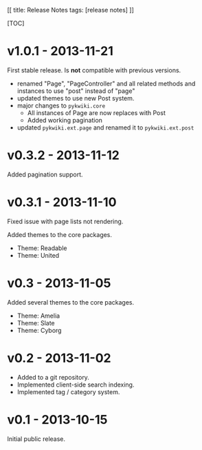 [[
title: Release Notes
tags: [release notes]
]]

[TOC]

# v1.0.1 - 2013-11-21

First stable release. Is **not** compatible with previous versions.

* renamed "Page", "PageController" and all related methods and instances to use "post" instead of "page"
* updated themes to use new Post system.
* major changes to `pykwiki.core`
    * All instances of Page are now replaces with Post
    * Added working pagination
* updated `pykwiki.ext.page` and renamed it to `pykwiki.ext.post`

# v0.3.2 - 2013-11-12

Added pagination support.

# v0.3.1 - 2013-11-10

Fixed issue with page lists not rendering. 

Added themes to the core packages.

* Theme: Readable
* Theme: United

# v0.3 - 2013-11-05

Added several themes to the core packages.

* Theme: Amelia
* Theme: Slate
* Theme: Cyborg

# v0.2 - 2013-11-02

* Added to a git repository.
* Implemented client-side search indexing.
* Implemented tag / category system.

# v0.1 - 2013-10-15

Initial public release. 
